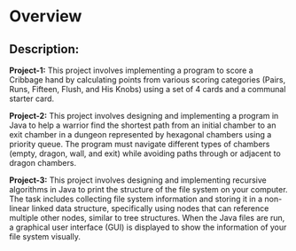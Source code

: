 # Overview

## Description: 

**Project-1:** 
This project involves implementing a program to score a Cribbage hand by calculating points from various scoring categories (Pairs, Runs, Fifteen, Flush, and His Knobs) using a set of 4 cards and a communal starter card.

**Project-2:** 
This project involves designing and implementing a program in Java to help a warrior find the shortest path from an initial chamber to an exit chamber in a dungeon represented by hexagonal chambers using a priority queue. The program must navigate different types of chambers (empty, dragon, wall, and exit) while avoiding paths through or adjacent to dragon chambers.

**Project-3:** 
This project involves designing and implementing recursive algorithms in Java to print the structure of the file system on your computer. The task includes collecting file system information and storing it in a non-linear linked data structure, specifically using nodes that can reference multiple other nodes, similar to tree structures. When the Java files are run, a graphical user interface (GUI) is displayed to show the information of your file system visually.

